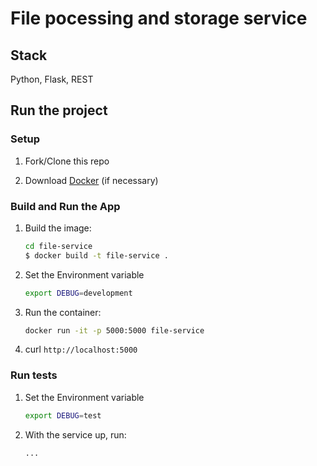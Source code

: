 # File pocessing and storage service

## Stack

Python, Flask, REST

## Run the project

### Setup

1. Fork/Clone this repo

1. Download [Docker](https://docs.docker.com/docker-for-mac/install/) (if necessary)

### Build and Run the App

1. Build the image:
  
    ```sh
    cd file-service
    $ docker build -t file-service .
    ```

1. Set the Environment variable

    ```sh
    export DEBUG=development
    ```

1. Run the container:

    ```sh
    docker run -it -p 5000:5000 file-service
    ```

1. curl `http://localhost:5000`

### Run tests

1. Set the Environment variable

    ```sh
    export DEBUG=test
    ```

1. With the service up, run:

    ```sh
    ...
    ```
